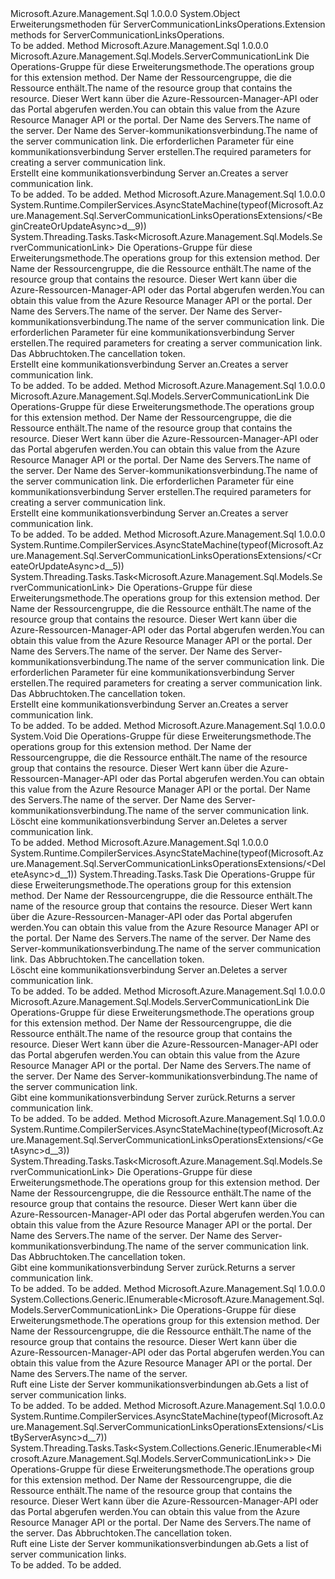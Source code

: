 <Type Name="ServerCommunicationLinksOperationsExtensions" FullName="Microsoft.Azure.Management.Sql.ServerCommunicationLinksOperationsExtensions">
  <TypeSignature Language="C#" Value="public static class ServerCommunicationLinksOperationsExtensions" />
  <TypeSignature Language="ILAsm" Value=".class public auto ansi abstract sealed beforefieldinit ServerCommunicationLinksOperationsExtensions extends System.Object" />
  <TypeSignature Language="DocId" Value="T:Microsoft.Azure.Management.Sql.ServerCommunicationLinksOperationsExtensions" />
  <TypeSignature Language="VB.NET" Value="Public Module ServerCommunicationLinksOperationsExtensions" />
  <TypeSignature Language="F#" Value="type ServerCommunicationLinksOperationsExtensions = class" />
  <AssemblyInfo>
    <AssemblyName>Microsoft.Azure.Management.Sql</AssemblyName>
    <AssemblyVersion>1.0.0.0</AssemblyVersion>
  </AssemblyInfo>
  <Base>
    <BaseTypeName>System.Object</BaseTypeName>
  </Base>
  <Interfaces />
  <Docs>
    <summary>
            <span data-ttu-id="3b8e8-101">Erweiterungsmethoden für ServerCommunicationLinksOperations.</span><span class="sxs-lookup"><span data-stu-id="3b8e8-101">Extension methods for ServerCommunicationLinksOperations.</span></span>
            </summary>
    <remarks>To be added.</remarks>
  </Docs>
  <Members>
    <Member MemberName="BeginCreateOrUpdate">
      <MemberSignature Language="C#" Value="public static Microsoft.Azure.Management.Sql.Models.ServerCommunicationLink BeginCreateOrUpdate (this Microsoft.Azure.Management.Sql.IServerCommunicationLinksOperations operations, string resourceGroupName, string serverName, string communicationLinkName, Microsoft.Azure.Management.Sql.Models.ServerCommunicationLink parameters);" />
      <MemberSignature Language="ILAsm" Value=".method public static hidebysig class Microsoft.Azure.Management.Sql.Models.ServerCommunicationLink BeginCreateOrUpdate(class Microsoft.Azure.Management.Sql.IServerCommunicationLinksOperations operations, string resourceGroupName, string serverName, string communicationLinkName, class Microsoft.Azure.Management.Sql.Models.ServerCommunicationLink parameters) cil managed" />
      <MemberSignature Language="DocId" Value="M:Microsoft.Azure.Management.Sql.ServerCommunicationLinksOperationsExtensions.BeginCreateOrUpdate(Microsoft.Azure.Management.Sql.IServerCommunicationLinksOperations,System.String,System.String,System.String,Microsoft.Azure.Management.Sql.Models.ServerCommunicationLink)" />
      <MemberSignature Language="VB.NET" Value="&lt;Extension()&gt;&#xA;Public Function BeginCreateOrUpdate (operations As IServerCommunicationLinksOperations, resourceGroupName As String, serverName As String, communicationLinkName As String, parameters As ServerCommunicationLink) As ServerCommunicationLink" />
      <MemberSignature Language="F#" Value="static member BeginCreateOrUpdate : Microsoft.Azure.Management.Sql.IServerCommunicationLinksOperations * string * string * string * Microsoft.Azure.Management.Sql.Models.ServerCommunicationLink -&gt; Microsoft.Azure.Management.Sql.Models.ServerCommunicationLink" Usage="Microsoft.Azure.Management.Sql.ServerCommunicationLinksOperationsExtensions.BeginCreateOrUpdate (operations, resourceGroupName, serverName, communicationLinkName, parameters)" />
      <MemberType>Method</MemberType>
      <AssemblyInfo>
        <AssemblyName>Microsoft.Azure.Management.Sql</AssemblyName>
        <AssemblyVersion>1.0.0.0</AssemblyVersion>
      </AssemblyInfo>
      <ReturnValue>
        <ReturnType>Microsoft.Azure.Management.Sql.Models.ServerCommunicationLink</ReturnType>
      </ReturnValue>
      <Parameters>
        <Parameter Name="operations" Type="Microsoft.Azure.Management.Sql.IServerCommunicationLinksOperations" RefType="this" />
        <Parameter Name="resourceGroupName" Type="System.String" />
        <Parameter Name="serverName" Type="System.String" />
        <Parameter Name="communicationLinkName" Type="System.String" />
        <Parameter Name="parameters" Type="Microsoft.Azure.Management.Sql.Models.ServerCommunicationLink" />
      </Parameters>
      <Docs>
        <param name="operations">
            <span data-ttu-id="3b8e8-102">Die Operations-Gruppe für diese Erweiterungsmethode.</span><span class="sxs-lookup"><span data-stu-id="3b8e8-102">The operations group for this extension method.</span></span>
            </param>
        <param name="resourceGroupName">
            <span data-ttu-id="3b8e8-103">Der Name der Ressourcengruppe, die die Ressource enthält.</span><span class="sxs-lookup"><span data-stu-id="3b8e8-103">The name of the resource group that contains the resource.</span></span> <span data-ttu-id="3b8e8-104">Dieser Wert kann über die Azure-Ressourcen-Manager-API oder das Portal abgerufen werden.</span><span class="sxs-lookup"><span data-stu-id="3b8e8-104">You can obtain this value from the Azure Resource Manager API or the portal.</span></span>
            </param>
        <param name="serverName">
            <span data-ttu-id="3b8e8-105">Der Name des Servers.</span><span class="sxs-lookup"><span data-stu-id="3b8e8-105">The name of the server.</span></span>
            </param>
        <param name="communicationLinkName">
            <span data-ttu-id="3b8e8-106">Der Name des Server-kommunikationsverbindung.</span><span class="sxs-lookup"><span data-stu-id="3b8e8-106">The name of the server communication link.</span></span>
            </param>
        <param name="parameters">
            <span data-ttu-id="3b8e8-107">Die erforderlichen Parameter für eine kommunikationsverbindung Server erstellen.</span><span class="sxs-lookup"><span data-stu-id="3b8e8-107">The required parameters for creating a server communication link.</span></span>
            </param>
        <summary>
            <span data-ttu-id="3b8e8-108">Erstellt eine kommunikationsverbindung Server an.</span><span class="sxs-lookup"><span data-stu-id="3b8e8-108">Creates a server communication link.</span></span>
            </summary>
        <returns>To be added.</returns>
        <remarks>To be added.</remarks>
      </Docs>
    </Member>
    <Member MemberName="BeginCreateOrUpdateAsync">
      <MemberSignature Language="C#" Value="public static System.Threading.Tasks.Task&lt;Microsoft.Azure.Management.Sql.Models.ServerCommunicationLink&gt; BeginCreateOrUpdateAsync (this Microsoft.Azure.Management.Sql.IServerCommunicationLinksOperations operations, string resourceGroupName, string serverName, string communicationLinkName, Microsoft.Azure.Management.Sql.Models.ServerCommunicationLink parameters, System.Threading.CancellationToken cancellationToken = null);" />
      <MemberSignature Language="ILAsm" Value=".method public static hidebysig class System.Threading.Tasks.Task`1&lt;class Microsoft.Azure.Management.Sql.Models.ServerCommunicationLink&gt; BeginCreateOrUpdateAsync(class Microsoft.Azure.Management.Sql.IServerCommunicationLinksOperations operations, string resourceGroupName, string serverName, string communicationLinkName, class Microsoft.Azure.Management.Sql.Models.ServerCommunicationLink parameters, valuetype System.Threading.CancellationToken cancellationToken) cil managed" />
      <MemberSignature Language="DocId" Value="M:Microsoft.Azure.Management.Sql.ServerCommunicationLinksOperationsExtensions.BeginCreateOrUpdateAsync(Microsoft.Azure.Management.Sql.IServerCommunicationLinksOperations,System.String,System.String,System.String,Microsoft.Azure.Management.Sql.Models.ServerCommunicationLink,System.Threading.CancellationToken)" />
      <MemberSignature Language="F#" Value="static member BeginCreateOrUpdateAsync : Microsoft.Azure.Management.Sql.IServerCommunicationLinksOperations * string * string * string * Microsoft.Azure.Management.Sql.Models.ServerCommunicationLink * System.Threading.CancellationToken -&gt; System.Threading.Tasks.Task&lt;Microsoft.Azure.Management.Sql.Models.ServerCommunicationLink&gt;" Usage="Microsoft.Azure.Management.Sql.ServerCommunicationLinksOperationsExtensions.BeginCreateOrUpdateAsync (operations, resourceGroupName, serverName, communicationLinkName, parameters, cancellationToken)" />
      <MemberType>Method</MemberType>
      <AssemblyInfo>
        <AssemblyName>Microsoft.Azure.Management.Sql</AssemblyName>
        <AssemblyVersion>1.0.0.0</AssemblyVersion>
      </AssemblyInfo>
      <Attributes>
        <Attribute>
          <AttributeName>System.Runtime.CompilerServices.AsyncStateMachine(typeof(Microsoft.Azure.Management.Sql.ServerCommunicationLinksOperationsExtensions/&lt;BeginCreateOrUpdateAsync&gt;d__9))</AttributeName>
        </Attribute>
      </Attributes>
      <ReturnValue>
        <ReturnType>System.Threading.Tasks.Task&lt;Microsoft.Azure.Management.Sql.Models.ServerCommunicationLink&gt;</ReturnType>
      </ReturnValue>
      <Parameters>
        <Parameter Name="operations" Type="Microsoft.Azure.Management.Sql.IServerCommunicationLinksOperations" RefType="this" />
        <Parameter Name="resourceGroupName" Type="System.String" />
        <Parameter Name="serverName" Type="System.String" />
        <Parameter Name="communicationLinkName" Type="System.String" />
        <Parameter Name="parameters" Type="Microsoft.Azure.Management.Sql.Models.ServerCommunicationLink" />
        <Parameter Name="cancellationToken" Type="System.Threading.CancellationToken" />
      </Parameters>
      <Docs>
        <param name="operations">
            <span data-ttu-id="3b8e8-109">Die Operations-Gruppe für diese Erweiterungsmethode.</span><span class="sxs-lookup"><span data-stu-id="3b8e8-109">The operations group for this extension method.</span></span>
            </param>
        <param name="resourceGroupName">
            <span data-ttu-id="3b8e8-110">Der Name der Ressourcengruppe, die die Ressource enthält.</span><span class="sxs-lookup"><span data-stu-id="3b8e8-110">The name of the resource group that contains the resource.</span></span> <span data-ttu-id="3b8e8-111">Dieser Wert kann über die Azure-Ressourcen-Manager-API oder das Portal abgerufen werden.</span><span class="sxs-lookup"><span data-stu-id="3b8e8-111">You can obtain this value from the Azure Resource Manager API or the portal.</span></span>
            </param>
        <param name="serverName">
            <span data-ttu-id="3b8e8-112">Der Name des Servers.</span><span class="sxs-lookup"><span data-stu-id="3b8e8-112">The name of the server.</span></span>
            </param>
        <param name="communicationLinkName">
            <span data-ttu-id="3b8e8-113">Der Name des Server-kommunikationsverbindung.</span><span class="sxs-lookup"><span data-stu-id="3b8e8-113">The name of the server communication link.</span></span>
            </param>
        <param name="parameters">
            <span data-ttu-id="3b8e8-114">Die erforderlichen Parameter für eine kommunikationsverbindung Server erstellen.</span><span class="sxs-lookup"><span data-stu-id="3b8e8-114">The required parameters for creating a server communication link.</span></span>
            </param>
        <param name="cancellationToken">
            <span data-ttu-id="3b8e8-115">Das Abbruchtoken.</span><span class="sxs-lookup"><span data-stu-id="3b8e8-115">The cancellation token.</span></span>
            </param>
        <summary>
            <span data-ttu-id="3b8e8-116">Erstellt eine kommunikationsverbindung Server an.</span><span class="sxs-lookup"><span data-stu-id="3b8e8-116">Creates a server communication link.</span></span>
            </summary>
        <returns>To be added.</returns>
        <remarks>To be added.</remarks>
      </Docs>
    </Member>
    <Member MemberName="CreateOrUpdate">
      <MemberSignature Language="C#" Value="public static Microsoft.Azure.Management.Sql.Models.ServerCommunicationLink CreateOrUpdate (this Microsoft.Azure.Management.Sql.IServerCommunicationLinksOperations operations, string resourceGroupName, string serverName, string communicationLinkName, Microsoft.Azure.Management.Sql.Models.ServerCommunicationLink parameters);" />
      <MemberSignature Language="ILAsm" Value=".method public static hidebysig class Microsoft.Azure.Management.Sql.Models.ServerCommunicationLink CreateOrUpdate(class Microsoft.Azure.Management.Sql.IServerCommunicationLinksOperations operations, string resourceGroupName, string serverName, string communicationLinkName, class Microsoft.Azure.Management.Sql.Models.ServerCommunicationLink parameters) cil managed" />
      <MemberSignature Language="DocId" Value="M:Microsoft.Azure.Management.Sql.ServerCommunicationLinksOperationsExtensions.CreateOrUpdate(Microsoft.Azure.Management.Sql.IServerCommunicationLinksOperations,System.String,System.String,System.String,Microsoft.Azure.Management.Sql.Models.ServerCommunicationLink)" />
      <MemberSignature Language="VB.NET" Value="&lt;Extension()&gt;&#xA;Public Function CreateOrUpdate (operations As IServerCommunicationLinksOperations, resourceGroupName As String, serverName As String, communicationLinkName As String, parameters As ServerCommunicationLink) As ServerCommunicationLink" />
      <MemberSignature Language="F#" Value="static member CreateOrUpdate : Microsoft.Azure.Management.Sql.IServerCommunicationLinksOperations * string * string * string * Microsoft.Azure.Management.Sql.Models.ServerCommunicationLink -&gt; Microsoft.Azure.Management.Sql.Models.ServerCommunicationLink" Usage="Microsoft.Azure.Management.Sql.ServerCommunicationLinksOperationsExtensions.CreateOrUpdate (operations, resourceGroupName, serverName, communicationLinkName, parameters)" />
      <MemberType>Method</MemberType>
      <AssemblyInfo>
        <AssemblyName>Microsoft.Azure.Management.Sql</AssemblyName>
        <AssemblyVersion>1.0.0.0</AssemblyVersion>
      </AssemblyInfo>
      <ReturnValue>
        <ReturnType>Microsoft.Azure.Management.Sql.Models.ServerCommunicationLink</ReturnType>
      </ReturnValue>
      <Parameters>
        <Parameter Name="operations" Type="Microsoft.Azure.Management.Sql.IServerCommunicationLinksOperations" RefType="this" />
        <Parameter Name="resourceGroupName" Type="System.String" />
        <Parameter Name="serverName" Type="System.String" />
        <Parameter Name="communicationLinkName" Type="System.String" />
        <Parameter Name="parameters" Type="Microsoft.Azure.Management.Sql.Models.ServerCommunicationLink" />
      </Parameters>
      <Docs>
        <param name="operations">
            <span data-ttu-id="3b8e8-117">Die Operations-Gruppe für diese Erweiterungsmethode.</span><span class="sxs-lookup"><span data-stu-id="3b8e8-117">The operations group for this extension method.</span></span>
            </param>
        <param name="resourceGroupName">
            <span data-ttu-id="3b8e8-118">Der Name der Ressourcengruppe, die die Ressource enthält.</span><span class="sxs-lookup"><span data-stu-id="3b8e8-118">The name of the resource group that contains the resource.</span></span> <span data-ttu-id="3b8e8-119">Dieser Wert kann über die Azure-Ressourcen-Manager-API oder das Portal abgerufen werden.</span><span class="sxs-lookup"><span data-stu-id="3b8e8-119">You can obtain this value from the Azure Resource Manager API or the portal.</span></span>
            </param>
        <param name="serverName">
            <span data-ttu-id="3b8e8-120">Der Name des Servers.</span><span class="sxs-lookup"><span data-stu-id="3b8e8-120">The name of the server.</span></span>
            </param>
        <param name="communicationLinkName">
            <span data-ttu-id="3b8e8-121">Der Name des Server-kommunikationsverbindung.</span><span class="sxs-lookup"><span data-stu-id="3b8e8-121">The name of the server communication link.</span></span>
            </param>
        <param name="parameters">
            <span data-ttu-id="3b8e8-122">Die erforderlichen Parameter für eine kommunikationsverbindung Server erstellen.</span><span class="sxs-lookup"><span data-stu-id="3b8e8-122">The required parameters for creating a server communication link.</span></span>
            </param>
        <summary>
            <span data-ttu-id="3b8e8-123">Erstellt eine kommunikationsverbindung Server an.</span><span class="sxs-lookup"><span data-stu-id="3b8e8-123">Creates a server communication link.</span></span>
            </summary>
        <returns>To be added.</returns>
        <remarks>To be added.</remarks>
      </Docs>
    </Member>
    <Member MemberName="CreateOrUpdateAsync">
      <MemberSignature Language="C#" Value="public static System.Threading.Tasks.Task&lt;Microsoft.Azure.Management.Sql.Models.ServerCommunicationLink&gt; CreateOrUpdateAsync (this Microsoft.Azure.Management.Sql.IServerCommunicationLinksOperations operations, string resourceGroupName, string serverName, string communicationLinkName, Microsoft.Azure.Management.Sql.Models.ServerCommunicationLink parameters, System.Threading.CancellationToken cancellationToken = null);" />
      <MemberSignature Language="ILAsm" Value=".method public static hidebysig class System.Threading.Tasks.Task`1&lt;class Microsoft.Azure.Management.Sql.Models.ServerCommunicationLink&gt; CreateOrUpdateAsync(class Microsoft.Azure.Management.Sql.IServerCommunicationLinksOperations operations, string resourceGroupName, string serverName, string communicationLinkName, class Microsoft.Azure.Management.Sql.Models.ServerCommunicationLink parameters, valuetype System.Threading.CancellationToken cancellationToken) cil managed" />
      <MemberSignature Language="DocId" Value="M:Microsoft.Azure.Management.Sql.ServerCommunicationLinksOperationsExtensions.CreateOrUpdateAsync(Microsoft.Azure.Management.Sql.IServerCommunicationLinksOperations,System.String,System.String,System.String,Microsoft.Azure.Management.Sql.Models.ServerCommunicationLink,System.Threading.CancellationToken)" />
      <MemberSignature Language="F#" Value="static member CreateOrUpdateAsync : Microsoft.Azure.Management.Sql.IServerCommunicationLinksOperations * string * string * string * Microsoft.Azure.Management.Sql.Models.ServerCommunicationLink * System.Threading.CancellationToken -&gt; System.Threading.Tasks.Task&lt;Microsoft.Azure.Management.Sql.Models.ServerCommunicationLink&gt;" Usage="Microsoft.Azure.Management.Sql.ServerCommunicationLinksOperationsExtensions.CreateOrUpdateAsync (operations, resourceGroupName, serverName, communicationLinkName, parameters, cancellationToken)" />
      <MemberType>Method</MemberType>
      <AssemblyInfo>
        <AssemblyName>Microsoft.Azure.Management.Sql</AssemblyName>
        <AssemblyVersion>1.0.0.0</AssemblyVersion>
      </AssemblyInfo>
      <Attributes>
        <Attribute>
          <AttributeName>System.Runtime.CompilerServices.AsyncStateMachine(typeof(Microsoft.Azure.Management.Sql.ServerCommunicationLinksOperationsExtensions/&lt;CreateOrUpdateAsync&gt;d__5))</AttributeName>
        </Attribute>
      </Attributes>
      <ReturnValue>
        <ReturnType>System.Threading.Tasks.Task&lt;Microsoft.Azure.Management.Sql.Models.ServerCommunicationLink&gt;</ReturnType>
      </ReturnValue>
      <Parameters>
        <Parameter Name="operations" Type="Microsoft.Azure.Management.Sql.IServerCommunicationLinksOperations" RefType="this" />
        <Parameter Name="resourceGroupName" Type="System.String" />
        <Parameter Name="serverName" Type="System.String" />
        <Parameter Name="communicationLinkName" Type="System.String" />
        <Parameter Name="parameters" Type="Microsoft.Azure.Management.Sql.Models.ServerCommunicationLink" />
        <Parameter Name="cancellationToken" Type="System.Threading.CancellationToken" />
      </Parameters>
      <Docs>
        <param name="operations">
            <span data-ttu-id="3b8e8-124">Die Operations-Gruppe für diese Erweiterungsmethode.</span><span class="sxs-lookup"><span data-stu-id="3b8e8-124">The operations group for this extension method.</span></span>
            </param>
        <param name="resourceGroupName">
            <span data-ttu-id="3b8e8-125">Der Name der Ressourcengruppe, die die Ressource enthält.</span><span class="sxs-lookup"><span data-stu-id="3b8e8-125">The name of the resource group that contains the resource.</span></span> <span data-ttu-id="3b8e8-126">Dieser Wert kann über die Azure-Ressourcen-Manager-API oder das Portal abgerufen werden.</span><span class="sxs-lookup"><span data-stu-id="3b8e8-126">You can obtain this value from the Azure Resource Manager API or the portal.</span></span>
            </param>
        <param name="serverName">
            <span data-ttu-id="3b8e8-127">Der Name des Servers.</span><span class="sxs-lookup"><span data-stu-id="3b8e8-127">The name of the server.</span></span>
            </param>
        <param name="communicationLinkName">
            <span data-ttu-id="3b8e8-128">Der Name des Server-kommunikationsverbindung.</span><span class="sxs-lookup"><span data-stu-id="3b8e8-128">The name of the server communication link.</span></span>
            </param>
        <param name="parameters">
            <span data-ttu-id="3b8e8-129">Die erforderlichen Parameter für eine kommunikationsverbindung Server erstellen.</span><span class="sxs-lookup"><span data-stu-id="3b8e8-129">The required parameters for creating a server communication link.</span></span>
            </param>
        <param name="cancellationToken">
            <span data-ttu-id="3b8e8-130">Das Abbruchtoken.</span><span class="sxs-lookup"><span data-stu-id="3b8e8-130">The cancellation token.</span></span>
            </param>
        <summary>
            <span data-ttu-id="3b8e8-131">Erstellt eine kommunikationsverbindung Server an.</span><span class="sxs-lookup"><span data-stu-id="3b8e8-131">Creates a server communication link.</span></span>
            </summary>
        <returns>To be added.</returns>
        <remarks>To be added.</remarks>
      </Docs>
    </Member>
    <Member MemberName="Delete">
      <MemberSignature Language="C#" Value="public static void Delete (this Microsoft.Azure.Management.Sql.IServerCommunicationLinksOperations operations, string resourceGroupName, string serverName, string communicationLinkName);" />
      <MemberSignature Language="ILAsm" Value=".method public static hidebysig void Delete(class Microsoft.Azure.Management.Sql.IServerCommunicationLinksOperations operations, string resourceGroupName, string serverName, string communicationLinkName) cil managed" />
      <MemberSignature Language="DocId" Value="M:Microsoft.Azure.Management.Sql.ServerCommunicationLinksOperationsExtensions.Delete(Microsoft.Azure.Management.Sql.IServerCommunicationLinksOperations,System.String,System.String,System.String)" />
      <MemberSignature Language="VB.NET" Value="&lt;Extension()&gt;&#xA;Public Sub Delete (operations As IServerCommunicationLinksOperations, resourceGroupName As String, serverName As String, communicationLinkName As String)" />
      <MemberSignature Language="F#" Value="static member Delete : Microsoft.Azure.Management.Sql.IServerCommunicationLinksOperations * string * string * string -&gt; unit" Usage="Microsoft.Azure.Management.Sql.ServerCommunicationLinksOperationsExtensions.Delete (operations, resourceGroupName, serverName, communicationLinkName)" />
      <MemberType>Method</MemberType>
      <AssemblyInfo>
        <AssemblyName>Microsoft.Azure.Management.Sql</AssemblyName>
        <AssemblyVersion>1.0.0.0</AssemblyVersion>
      </AssemblyInfo>
      <ReturnValue>
        <ReturnType>System.Void</ReturnType>
      </ReturnValue>
      <Parameters>
        <Parameter Name="operations" Type="Microsoft.Azure.Management.Sql.IServerCommunicationLinksOperations" RefType="this" />
        <Parameter Name="resourceGroupName" Type="System.String" />
        <Parameter Name="serverName" Type="System.String" />
        <Parameter Name="communicationLinkName" Type="System.String" />
      </Parameters>
      <Docs>
        <param name="operations">
            <span data-ttu-id="3b8e8-132">Die Operations-Gruppe für diese Erweiterungsmethode.</span><span class="sxs-lookup"><span data-stu-id="3b8e8-132">The operations group for this extension method.</span></span>
            </param>
        <param name="resourceGroupName">
            <span data-ttu-id="3b8e8-133">Der Name der Ressourcengruppe, die die Ressource enthält.</span><span class="sxs-lookup"><span data-stu-id="3b8e8-133">The name of the resource group that contains the resource.</span></span> <span data-ttu-id="3b8e8-134">Dieser Wert kann über die Azure-Ressourcen-Manager-API oder das Portal abgerufen werden.</span><span class="sxs-lookup"><span data-stu-id="3b8e8-134">You can obtain this value from the Azure Resource Manager API or the portal.</span></span>
            </param>
        <param name="serverName">
            <span data-ttu-id="3b8e8-135">Der Name des Servers.</span><span class="sxs-lookup"><span data-stu-id="3b8e8-135">The name of the server.</span></span>
            </param>
        <param name="communicationLinkName">
            <span data-ttu-id="3b8e8-136">Der Name des Server-kommunikationsverbindung.</span><span class="sxs-lookup"><span data-stu-id="3b8e8-136">The name of the server communication link.</span></span>
            </param>
        <summary>
            <span data-ttu-id="3b8e8-137">Löscht eine kommunikationsverbindung Server an.</span><span class="sxs-lookup"><span data-stu-id="3b8e8-137">Deletes a server communication link.</span></span>
            </summary>
        <remarks>To be added.</remarks>
      </Docs>
    </Member>
    <Member MemberName="DeleteAsync">
      <MemberSignature Language="C#" Value="public static System.Threading.Tasks.Task DeleteAsync (this Microsoft.Azure.Management.Sql.IServerCommunicationLinksOperations operations, string resourceGroupName, string serverName, string communicationLinkName, System.Threading.CancellationToken cancellationToken = null);" />
      <MemberSignature Language="ILAsm" Value=".method public static hidebysig class System.Threading.Tasks.Task DeleteAsync(class Microsoft.Azure.Management.Sql.IServerCommunicationLinksOperations operations, string resourceGroupName, string serverName, string communicationLinkName, valuetype System.Threading.CancellationToken cancellationToken) cil managed" />
      <MemberSignature Language="DocId" Value="M:Microsoft.Azure.Management.Sql.ServerCommunicationLinksOperationsExtensions.DeleteAsync(Microsoft.Azure.Management.Sql.IServerCommunicationLinksOperations,System.String,System.String,System.String,System.Threading.CancellationToken)" />
      <MemberSignature Language="F#" Value="static member DeleteAsync : Microsoft.Azure.Management.Sql.IServerCommunicationLinksOperations * string * string * string * System.Threading.CancellationToken -&gt; System.Threading.Tasks.Task" Usage="Microsoft.Azure.Management.Sql.ServerCommunicationLinksOperationsExtensions.DeleteAsync (operations, resourceGroupName, serverName, communicationLinkName, cancellationToken)" />
      <MemberType>Method</MemberType>
      <AssemblyInfo>
        <AssemblyName>Microsoft.Azure.Management.Sql</AssemblyName>
        <AssemblyVersion>1.0.0.0</AssemblyVersion>
      </AssemblyInfo>
      <Attributes>
        <Attribute>
          <AttributeName>System.Runtime.CompilerServices.AsyncStateMachine(typeof(Microsoft.Azure.Management.Sql.ServerCommunicationLinksOperationsExtensions/&lt;DeleteAsync&gt;d__1))</AttributeName>
        </Attribute>
      </Attributes>
      <ReturnValue>
        <ReturnType>System.Threading.Tasks.Task</ReturnType>
      </ReturnValue>
      <Parameters>
        <Parameter Name="operations" Type="Microsoft.Azure.Management.Sql.IServerCommunicationLinksOperations" RefType="this" />
        <Parameter Name="resourceGroupName" Type="System.String" />
        <Parameter Name="serverName" Type="System.String" />
        <Parameter Name="communicationLinkName" Type="System.String" />
        <Parameter Name="cancellationToken" Type="System.Threading.CancellationToken" />
      </Parameters>
      <Docs>
        <param name="operations">
            <span data-ttu-id="3b8e8-138">Die Operations-Gruppe für diese Erweiterungsmethode.</span><span class="sxs-lookup"><span data-stu-id="3b8e8-138">The operations group for this extension method.</span></span>
            </param>
        <param name="resourceGroupName">
            <span data-ttu-id="3b8e8-139">Der Name der Ressourcengruppe, die die Ressource enthält.</span><span class="sxs-lookup"><span data-stu-id="3b8e8-139">The name of the resource group that contains the resource.</span></span> <span data-ttu-id="3b8e8-140">Dieser Wert kann über die Azure-Ressourcen-Manager-API oder das Portal abgerufen werden.</span><span class="sxs-lookup"><span data-stu-id="3b8e8-140">You can obtain this value from the Azure Resource Manager API or the portal.</span></span>
            </param>
        <param name="serverName">
            <span data-ttu-id="3b8e8-141">Der Name des Servers.</span><span class="sxs-lookup"><span data-stu-id="3b8e8-141">The name of the server.</span></span>
            </param>
        <param name="communicationLinkName">
            <span data-ttu-id="3b8e8-142">Der Name des Server-kommunikationsverbindung.</span><span class="sxs-lookup"><span data-stu-id="3b8e8-142">The name of the server communication link.</span></span>
            </param>
        <param name="cancellationToken">
            <span data-ttu-id="3b8e8-143">Das Abbruchtoken.</span><span class="sxs-lookup"><span data-stu-id="3b8e8-143">The cancellation token.</span></span>
            </param>
        <summary>
            <span data-ttu-id="3b8e8-144">Löscht eine kommunikationsverbindung Server an.</span><span class="sxs-lookup"><span data-stu-id="3b8e8-144">Deletes a server communication link.</span></span>
            </summary>
        <returns>To be added.</returns>
        <remarks>To be added.</remarks>
      </Docs>
    </Member>
    <Member MemberName="Get">
      <MemberSignature Language="C#" Value="public static Microsoft.Azure.Management.Sql.Models.ServerCommunicationLink Get (this Microsoft.Azure.Management.Sql.IServerCommunicationLinksOperations operations, string resourceGroupName, string serverName, string communicationLinkName);" />
      <MemberSignature Language="ILAsm" Value=".method public static hidebysig class Microsoft.Azure.Management.Sql.Models.ServerCommunicationLink Get(class Microsoft.Azure.Management.Sql.IServerCommunicationLinksOperations operations, string resourceGroupName, string serverName, string communicationLinkName) cil managed" />
      <MemberSignature Language="DocId" Value="M:Microsoft.Azure.Management.Sql.ServerCommunicationLinksOperationsExtensions.Get(Microsoft.Azure.Management.Sql.IServerCommunicationLinksOperations,System.String,System.String,System.String)" />
      <MemberSignature Language="VB.NET" Value="&lt;Extension()&gt;&#xA;Public Function Get (operations As IServerCommunicationLinksOperations, resourceGroupName As String, serverName As String, communicationLinkName As String) As ServerCommunicationLink" />
      <MemberSignature Language="F#" Value="static member Get : Microsoft.Azure.Management.Sql.IServerCommunicationLinksOperations * string * string * string -&gt; Microsoft.Azure.Management.Sql.Models.ServerCommunicationLink" Usage="Microsoft.Azure.Management.Sql.ServerCommunicationLinksOperationsExtensions.Get (operations, resourceGroupName, serverName, communicationLinkName)" />
      <MemberType>Method</MemberType>
      <AssemblyInfo>
        <AssemblyName>Microsoft.Azure.Management.Sql</AssemblyName>
        <AssemblyVersion>1.0.0.0</AssemblyVersion>
      </AssemblyInfo>
      <ReturnValue>
        <ReturnType>Microsoft.Azure.Management.Sql.Models.ServerCommunicationLink</ReturnType>
      </ReturnValue>
      <Parameters>
        <Parameter Name="operations" Type="Microsoft.Azure.Management.Sql.IServerCommunicationLinksOperations" RefType="this" />
        <Parameter Name="resourceGroupName" Type="System.String" />
        <Parameter Name="serverName" Type="System.String" />
        <Parameter Name="communicationLinkName" Type="System.String" />
      </Parameters>
      <Docs>
        <param name="operations">
            <span data-ttu-id="3b8e8-145">Die Operations-Gruppe für diese Erweiterungsmethode.</span><span class="sxs-lookup"><span data-stu-id="3b8e8-145">The operations group for this extension method.</span></span>
            </param>
        <param name="resourceGroupName">
            <span data-ttu-id="3b8e8-146">Der Name der Ressourcengruppe, die die Ressource enthält.</span><span class="sxs-lookup"><span data-stu-id="3b8e8-146">The name of the resource group that contains the resource.</span></span> <span data-ttu-id="3b8e8-147">Dieser Wert kann über die Azure-Ressourcen-Manager-API oder das Portal abgerufen werden.</span><span class="sxs-lookup"><span data-stu-id="3b8e8-147">You can obtain this value from the Azure Resource Manager API or the portal.</span></span>
            </param>
        <param name="serverName">
            <span data-ttu-id="3b8e8-148">Der Name des Servers.</span><span class="sxs-lookup"><span data-stu-id="3b8e8-148">The name of the server.</span></span>
            </param>
        <param name="communicationLinkName">
            <span data-ttu-id="3b8e8-149">Der Name des Server-kommunikationsverbindung.</span><span class="sxs-lookup"><span data-stu-id="3b8e8-149">The name of the server communication link.</span></span>
            </param>
        <summary>
            <span data-ttu-id="3b8e8-150">Gibt eine kommunikationsverbindung Server zurück.</span><span class="sxs-lookup"><span data-stu-id="3b8e8-150">Returns a server communication link.</span></span>
            </summary>
        <returns>To be added.</returns>
        <remarks>To be added.</remarks>
      </Docs>
    </Member>
    <Member MemberName="GetAsync">
      <MemberSignature Language="C#" Value="public static System.Threading.Tasks.Task&lt;Microsoft.Azure.Management.Sql.Models.ServerCommunicationLink&gt; GetAsync (this Microsoft.Azure.Management.Sql.IServerCommunicationLinksOperations operations, string resourceGroupName, string serverName, string communicationLinkName, System.Threading.CancellationToken cancellationToken = null);" />
      <MemberSignature Language="ILAsm" Value=".method public static hidebysig class System.Threading.Tasks.Task`1&lt;class Microsoft.Azure.Management.Sql.Models.ServerCommunicationLink&gt; GetAsync(class Microsoft.Azure.Management.Sql.IServerCommunicationLinksOperations operations, string resourceGroupName, string serverName, string communicationLinkName, valuetype System.Threading.CancellationToken cancellationToken) cil managed" />
      <MemberSignature Language="DocId" Value="M:Microsoft.Azure.Management.Sql.ServerCommunicationLinksOperationsExtensions.GetAsync(Microsoft.Azure.Management.Sql.IServerCommunicationLinksOperations,System.String,System.String,System.String,System.Threading.CancellationToken)" />
      <MemberSignature Language="F#" Value="static member GetAsync : Microsoft.Azure.Management.Sql.IServerCommunicationLinksOperations * string * string * string * System.Threading.CancellationToken -&gt; System.Threading.Tasks.Task&lt;Microsoft.Azure.Management.Sql.Models.ServerCommunicationLink&gt;" Usage="Microsoft.Azure.Management.Sql.ServerCommunicationLinksOperationsExtensions.GetAsync (operations, resourceGroupName, serverName, communicationLinkName, cancellationToken)" />
      <MemberType>Method</MemberType>
      <AssemblyInfo>
        <AssemblyName>Microsoft.Azure.Management.Sql</AssemblyName>
        <AssemblyVersion>1.0.0.0</AssemblyVersion>
      </AssemblyInfo>
      <Attributes>
        <Attribute>
          <AttributeName>System.Runtime.CompilerServices.AsyncStateMachine(typeof(Microsoft.Azure.Management.Sql.ServerCommunicationLinksOperationsExtensions/&lt;GetAsync&gt;d__3))</AttributeName>
        </Attribute>
      </Attributes>
      <ReturnValue>
        <ReturnType>System.Threading.Tasks.Task&lt;Microsoft.Azure.Management.Sql.Models.ServerCommunicationLink&gt;</ReturnType>
      </ReturnValue>
      <Parameters>
        <Parameter Name="operations" Type="Microsoft.Azure.Management.Sql.IServerCommunicationLinksOperations" RefType="this" />
        <Parameter Name="resourceGroupName" Type="System.String" />
        <Parameter Name="serverName" Type="System.String" />
        <Parameter Name="communicationLinkName" Type="System.String" />
        <Parameter Name="cancellationToken" Type="System.Threading.CancellationToken" />
      </Parameters>
      <Docs>
        <param name="operations">
            <span data-ttu-id="3b8e8-151">Die Operations-Gruppe für diese Erweiterungsmethode.</span><span class="sxs-lookup"><span data-stu-id="3b8e8-151">The operations group for this extension method.</span></span>
            </param>
        <param name="resourceGroupName">
            <span data-ttu-id="3b8e8-152">Der Name der Ressourcengruppe, die die Ressource enthält.</span><span class="sxs-lookup"><span data-stu-id="3b8e8-152">The name of the resource group that contains the resource.</span></span> <span data-ttu-id="3b8e8-153">Dieser Wert kann über die Azure-Ressourcen-Manager-API oder das Portal abgerufen werden.</span><span class="sxs-lookup"><span data-stu-id="3b8e8-153">You can obtain this value from the Azure Resource Manager API or the portal.</span></span>
            </param>
        <param name="serverName">
            <span data-ttu-id="3b8e8-154">Der Name des Servers.</span><span class="sxs-lookup"><span data-stu-id="3b8e8-154">The name of the server.</span></span>
            </param>
        <param name="communicationLinkName">
            <span data-ttu-id="3b8e8-155">Der Name des Server-kommunikationsverbindung.</span><span class="sxs-lookup"><span data-stu-id="3b8e8-155">The name of the server communication link.</span></span>
            </param>
        <param name="cancellationToken">
            <span data-ttu-id="3b8e8-156">Das Abbruchtoken.</span><span class="sxs-lookup"><span data-stu-id="3b8e8-156">The cancellation token.</span></span>
            </param>
        <summary>
            <span data-ttu-id="3b8e8-157">Gibt eine kommunikationsverbindung Server zurück.</span><span class="sxs-lookup"><span data-stu-id="3b8e8-157">Returns a server communication link.</span></span>
            </summary>
        <returns>To be added.</returns>
        <remarks>To be added.</remarks>
      </Docs>
    </Member>
    <Member MemberName="ListByServer">
      <MemberSignature Language="C#" Value="public static System.Collections.Generic.IEnumerable&lt;Microsoft.Azure.Management.Sql.Models.ServerCommunicationLink&gt; ListByServer (this Microsoft.Azure.Management.Sql.IServerCommunicationLinksOperations operations, string resourceGroupName, string serverName);" />
      <MemberSignature Language="ILAsm" Value=".method public static hidebysig class System.Collections.Generic.IEnumerable`1&lt;class Microsoft.Azure.Management.Sql.Models.ServerCommunicationLink&gt; ListByServer(class Microsoft.Azure.Management.Sql.IServerCommunicationLinksOperations operations, string resourceGroupName, string serverName) cil managed" />
      <MemberSignature Language="DocId" Value="M:Microsoft.Azure.Management.Sql.ServerCommunicationLinksOperationsExtensions.ListByServer(Microsoft.Azure.Management.Sql.IServerCommunicationLinksOperations,System.String,System.String)" />
      <MemberSignature Language="VB.NET" Value="&lt;Extension()&gt;&#xA;Public Function ListByServer (operations As IServerCommunicationLinksOperations, resourceGroupName As String, serverName As String) As IEnumerable(Of ServerCommunicationLink)" />
      <MemberSignature Language="F#" Value="static member ListByServer : Microsoft.Azure.Management.Sql.IServerCommunicationLinksOperations * string * string -&gt; seq&lt;Microsoft.Azure.Management.Sql.Models.ServerCommunicationLink&gt;" Usage="Microsoft.Azure.Management.Sql.ServerCommunicationLinksOperationsExtensions.ListByServer (operations, resourceGroupName, serverName)" />
      <MemberType>Method</MemberType>
      <AssemblyInfo>
        <AssemblyName>Microsoft.Azure.Management.Sql</AssemblyName>
        <AssemblyVersion>1.0.0.0</AssemblyVersion>
      </AssemblyInfo>
      <ReturnValue>
        <ReturnType>System.Collections.Generic.IEnumerable&lt;Microsoft.Azure.Management.Sql.Models.ServerCommunicationLink&gt;</ReturnType>
      </ReturnValue>
      <Parameters>
        <Parameter Name="operations" Type="Microsoft.Azure.Management.Sql.IServerCommunicationLinksOperations" RefType="this" />
        <Parameter Name="resourceGroupName" Type="System.String" />
        <Parameter Name="serverName" Type="System.String" />
      </Parameters>
      <Docs>
        <param name="operations">
            <span data-ttu-id="3b8e8-158">Die Operations-Gruppe für diese Erweiterungsmethode.</span><span class="sxs-lookup"><span data-stu-id="3b8e8-158">The operations group for this extension method.</span></span>
            </param>
        <param name="resourceGroupName">
            <span data-ttu-id="3b8e8-159">Der Name der Ressourcengruppe, die die Ressource enthält.</span><span class="sxs-lookup"><span data-stu-id="3b8e8-159">The name of the resource group that contains the resource.</span></span> <span data-ttu-id="3b8e8-160">Dieser Wert kann über die Azure-Ressourcen-Manager-API oder das Portal abgerufen werden.</span><span class="sxs-lookup"><span data-stu-id="3b8e8-160">You can obtain this value from the Azure Resource Manager API or the portal.</span></span>
            </param>
        <param name="serverName">
            <span data-ttu-id="3b8e8-161">Der Name des Servers.</span><span class="sxs-lookup"><span data-stu-id="3b8e8-161">The name of the server.</span></span>
            </param>
        <summary>
            <span data-ttu-id="3b8e8-162">Ruft eine Liste der Server kommunikationsverbindungen ab.</span><span class="sxs-lookup"><span data-stu-id="3b8e8-162">Gets a list of server communication links.</span></span>
            </summary>
        <returns>To be added.</returns>
        <remarks>To be added.</remarks>
      </Docs>
    </Member>
    <Member MemberName="ListByServerAsync">
      <MemberSignature Language="C#" Value="public static System.Threading.Tasks.Task&lt;System.Collections.Generic.IEnumerable&lt;Microsoft.Azure.Management.Sql.Models.ServerCommunicationLink&gt;&gt; ListByServerAsync (this Microsoft.Azure.Management.Sql.IServerCommunicationLinksOperations operations, string resourceGroupName, string serverName, System.Threading.CancellationToken cancellationToken = null);" />
      <MemberSignature Language="ILAsm" Value=".method public static hidebysig class System.Threading.Tasks.Task`1&lt;class System.Collections.Generic.IEnumerable`1&lt;class Microsoft.Azure.Management.Sql.Models.ServerCommunicationLink&gt;&gt; ListByServerAsync(class Microsoft.Azure.Management.Sql.IServerCommunicationLinksOperations operations, string resourceGroupName, string serverName, valuetype System.Threading.CancellationToken cancellationToken) cil managed" />
      <MemberSignature Language="DocId" Value="M:Microsoft.Azure.Management.Sql.ServerCommunicationLinksOperationsExtensions.ListByServerAsync(Microsoft.Azure.Management.Sql.IServerCommunicationLinksOperations,System.String,System.String,System.Threading.CancellationToken)" />
      <MemberSignature Language="F#" Value="static member ListByServerAsync : Microsoft.Azure.Management.Sql.IServerCommunicationLinksOperations * string * string * System.Threading.CancellationToken -&gt; System.Threading.Tasks.Task&lt;seq&lt;Microsoft.Azure.Management.Sql.Models.ServerCommunicationLink&gt;&gt;" Usage="Microsoft.Azure.Management.Sql.ServerCommunicationLinksOperationsExtensions.ListByServerAsync (operations, resourceGroupName, serverName, cancellationToken)" />
      <MemberType>Method</MemberType>
      <AssemblyInfo>
        <AssemblyName>Microsoft.Azure.Management.Sql</AssemblyName>
        <AssemblyVersion>1.0.0.0</AssemblyVersion>
      </AssemblyInfo>
      <Attributes>
        <Attribute>
          <AttributeName>System.Runtime.CompilerServices.AsyncStateMachine(typeof(Microsoft.Azure.Management.Sql.ServerCommunicationLinksOperationsExtensions/&lt;ListByServerAsync&gt;d__7))</AttributeName>
        </Attribute>
      </Attributes>
      <ReturnValue>
        <ReturnType>System.Threading.Tasks.Task&lt;System.Collections.Generic.IEnumerable&lt;Microsoft.Azure.Management.Sql.Models.ServerCommunicationLink&gt;&gt;</ReturnType>
      </ReturnValue>
      <Parameters>
        <Parameter Name="operations" Type="Microsoft.Azure.Management.Sql.IServerCommunicationLinksOperations" RefType="this" />
        <Parameter Name="resourceGroupName" Type="System.String" />
        <Parameter Name="serverName" Type="System.String" />
        <Parameter Name="cancellationToken" Type="System.Threading.CancellationToken" />
      </Parameters>
      <Docs>
        <param name="operations">
            <span data-ttu-id="3b8e8-163">Die Operations-Gruppe für diese Erweiterungsmethode.</span><span class="sxs-lookup"><span data-stu-id="3b8e8-163">The operations group for this extension method.</span></span>
            </param>
        <param name="resourceGroupName">
            <span data-ttu-id="3b8e8-164">Der Name der Ressourcengruppe, die die Ressource enthält.</span><span class="sxs-lookup"><span data-stu-id="3b8e8-164">The name of the resource group that contains the resource.</span></span> <span data-ttu-id="3b8e8-165">Dieser Wert kann über die Azure-Ressourcen-Manager-API oder das Portal abgerufen werden.</span><span class="sxs-lookup"><span data-stu-id="3b8e8-165">You can obtain this value from the Azure Resource Manager API or the portal.</span></span>
            </param>
        <param name="serverName">
            <span data-ttu-id="3b8e8-166">Der Name des Servers.</span><span class="sxs-lookup"><span data-stu-id="3b8e8-166">The name of the server.</span></span>
            </param>
        <param name="cancellationToken">
            <span data-ttu-id="3b8e8-167">Das Abbruchtoken.</span><span class="sxs-lookup"><span data-stu-id="3b8e8-167">The cancellation token.</span></span>
            </param>
        <summary>
            <span data-ttu-id="3b8e8-168">Ruft eine Liste der Server kommunikationsverbindungen ab.</span><span class="sxs-lookup"><span data-stu-id="3b8e8-168">Gets a list of server communication links.</span></span>
            </summary>
        <returns>To be added.</returns>
        <remarks>To be added.</remarks>
      </Docs>
    </Member>
  </Members>
</Type>